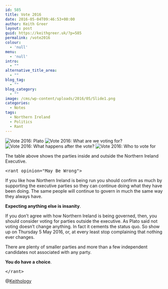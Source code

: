 ```yaml
---
id: 585
title: Vote 2016
date: 2016-05-04T09:46:53+00:00
author: Keith Greer
layout: post
guid: https://keithgreer.uk/?p=585
permalink: /vote2016
colour:
  - 'null'
menu:
  - 'null'
intro:
  - ""
alternative_title_area:
  - ""
blog_tag:
  - ""
blog_category:
  - ""
image: /cms/wp-content/uploads/2016/05/Slide1.png
categories:
  - Notes
tags:
  - Northern Ireland
  - Politics
  - Rant
---
```

<img class="alignnone size-full wp-image-586" src="https://keithgreer.uk/cms/wp-content/uploads/2016/05/Slide1.png" alt="Vote 2016: Plato" srcset="https://keithgreer.uk/cms/wp-content/uploads/2016/05/Slide1.png 1280w, https://keithgreer.uk/cms/wp-content/uploads/2016/05/Slide1-300x169.png 300w, https://keithgreer.uk/cms/wp-content/uploads/2016/05/Slide1-768x432.png 768w, https://keithgreer.uk/cms/wp-content/uploads/2016/05/Slide1-1024x576.png 1024w" sizes="(max-width: 1280px) 100vw, 1280px" />

<img class="alignnone size-full wp-image-588" src="https://keithgreer.uk/cms/wp-content/uploads/2016/05/Slide3.png" alt="Vote 2016: What are we voting for? " srcset="https://keithgreer.uk/cms/wp-content/uploads/2016/05/Slide3.png 1280w, https://keithgreer.uk/cms/wp-content/uploads/2016/05/Slide3-300x169.png 300w, https://keithgreer.uk/cms/wp-content/uploads/2016/05/Slide3-768x432.png 768w, https://keithgreer.uk/cms/wp-content/uploads/2016/05/Slide3-1024x576.png 1024w" sizes="(max-width: 1280px) 100vw, 1280px" />

<img class="alignnone size-full wp-image-589" src="https://keithgreer.uk/cms/wp-content/uploads/2016/05/Slide4.png" alt="Vote 2016: What happens after the vote? " srcset="https://keithgreer.uk/cms/wp-content/uploads/2016/05/Slide4.png 1280w, https://keithgreer.uk/cms/wp-content/uploads/2016/05/Slide4-300x169.png 300w, https://keithgreer.uk/cms/wp-content/uploads/2016/05/Slide4-768x432.png 768w, https://keithgreer.uk/cms/wp-content/uploads/2016/05/Slide4-1024x576.png 1024w" sizes="(max-width: 1280px) 100vw, 1280px" />

<img class="alignnone size-full wp-image-587" src="https://keithgreer.uk/cms/wp-content/uploads/2016/05/Slide2.png" alt="Vote 2016: Who to vote for" srcset="https://keithgreer.uk/cms/wp-content/uploads/2016/05/Slide2.png 1280w, https://keithgreer.uk/cms/wp-content/uploads/2016/05/Slide2-300x169.png 300w, https://keithgreer.uk/cms/wp-content/uploads/2016/05/Slide2-768x432.png 768w, https://keithgreer.uk/cms/wp-content/uploads/2016/05/Slide2-1024x576.png 1024w" sizes="(max-width: 1280px) 100vw, 1280px" />

The table above shows the parties inside and outside the Northern Ireland Executive.

<pre>&lt;rant opinion="May Be Wrong"&gt;</pre>

If you like how Northern Ireland is being run you should confirm as much by supporting the executive parties so they can continue doing what they have been doing. The same people will continue to govern in much the same way they always have.

**Expecting anything else is insanity**.

If you don&#8217;t agree with how Northern Ireland is being governed, then, you should consider voting for parties outside the executive. As Plato said not voting doesn&#8217;t change anything. In fact it cements the status quo. So show up on Thursday 5 May 2016, or, at every least stop complaining that nothing ever changes.

There are plenty of smaller parties and more than a few independent candidates not associated with any party.

**You do have a choice**.

<pre>&lt;/rant&gt;</pre>

@[Keithology](http://twitter.com/Keithology)